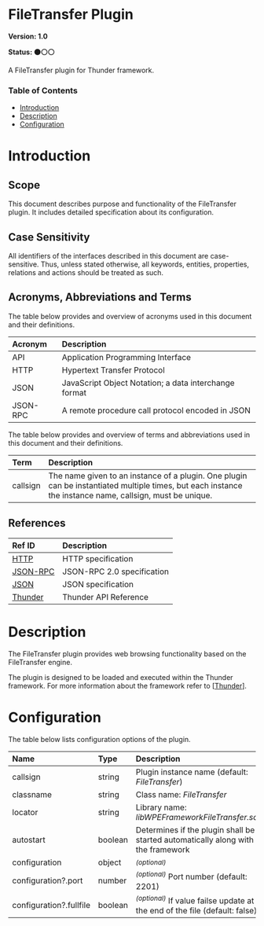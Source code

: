<!-- Generated automatically, DO NOT EDIT! -->
<a name="head.FileTransfer_Plugin"></a>
# FileTransfer Plugin

**Version: 1.0**

**Status: :black_circle::white_circle::white_circle:**

A FileTransfer plugin for Thunder framework.

### Table of Contents

- [Introduction](#head.Introduction)
- [Description](#head.Description)
- [Configuration](#head.Configuration)

<a name="head.Introduction"></a>
# Introduction

<a name="head.Scope"></a>
## Scope

This document describes purpose and functionality of the FileTransfer plugin. It includes detailed specification about its configuration.

<a name="head.Case_Sensitivity"></a>
## Case Sensitivity

All identifiers of the interfaces described in this document are case-sensitive. Thus, unless stated otherwise, all keywords, entities, properties, relations and actions should be treated as such.

<a name="head.Acronyms,_Abbreviations_and_Terms"></a>
## Acronyms, Abbreviations and Terms

The table below provides and overview of acronyms used in this document and their definitions.

| Acronym | Description |
| :-------- | :-------- |
| <a name="acronym.API">API</a> | Application Programming Interface |
| <a name="acronym.HTTP">HTTP</a> | Hypertext Transfer Protocol |
| <a name="acronym.JSON">JSON</a> | JavaScript Object Notation; a data interchange format |
| <a name="acronym.JSON-RPC">JSON-RPC</a> | A remote procedure call protocol encoded in JSON |

The table below provides and overview of terms and abbreviations used in this document and their definitions.

| Term | Description |
| :-------- | :-------- |
| <a name="term.callsign">callsign</a> | The name given to an instance of a plugin. One plugin can be instantiated multiple times, but each instance the instance name, callsign, must be unique. |

<a name="head.References"></a>
## References

| Ref ID | Description |
| :-------- | :-------- |
| <a name="ref.HTTP">[HTTP](http://www.w3.org/Protocols)</a> | HTTP specification |
| <a name="ref.JSON-RPC">[JSON-RPC](https://www.jsonrpc.org/specification)</a> | JSON-RPC 2.0 specification |
| <a name="ref.JSON">[JSON](http://www.json.org/)</a> | JSON specification |
| <a name="ref.Thunder">[Thunder](https://github.com/WebPlatformForEmbedded/Thunder/blob/master/doc/WPE%20-%20API%20-%20WPEFramework.docx)</a> | Thunder API Reference |

<a name="head.Description"></a>
# Description

The FileTransfer plugin provides web browsing functionality based on the FileTransfer engine.

The plugin is designed to be loaded and executed within the Thunder framework. For more information about the framework refer to [[Thunder](#ref.Thunder)].

<a name="head.Configuration"></a>
# Configuration

The table below lists configuration options of the plugin.

| Name | Type | Description |
| :-------- | :-------- | :-------- |
| callsign | string | Plugin instance name (default: *FileTransfer*) |
| classname | string | Class name: *FileTransfer* |
| locator | string | Library name: *libWPEFrameworkFileTransfer.so* |
| autostart | boolean | Determines if the plugin shall be started automatically along with the framework |
| configuration | object | <sup>*(optional)*</sup>  |
| configuration?.port | number | <sup>*(optional)*</sup> Port number (default: 2201) |
| configuration?.fullfile | boolean | <sup>*(optional)*</sup> If value failse update at the end of the file (default: false) |

